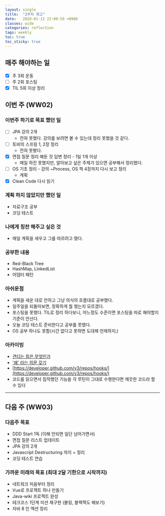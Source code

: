 ```yaml
---
layout: single
title:  "2주차 회고"
date:   2020-01-12 22:00:59 +0900
classes: wide
categories: reflection
tags: weekly
toc: true
toc_sticky: true
---
```


## 매주 해야하는 일

- [x] 주 3회 운동
- [ ] 주 2회 포스팅
- [x] TIL 5회 이상 정리

## 이번 주 (WW02)

### 이번주 하기로 목표 했던 일

- [ ] JPA 강의 2개
  - 전혀 못했다. 강의를 보려면 볼 수 있는데 정리 못했을 것 같다.
- [ ] 토비의 스프링 1, 2장 정리
  - 전혀 못봤다.
- [x] 면접 질문 정리 해둔 것 답변 정리 - 1일 1개 이상
  - 매일 하진 못했지만, 알아보고 싶은 주제가 있으면 공부해서 정리했다.
- [ ] OS 기초 정리 - 강의 ~Process, OS 책 4장까지 다시 보고 정리
  - 계획
- [x] Clean Code 다시 읽기

### 계획 하지 않았지만 했던 일

- 자료구조 공부
- 코딩 테스트

### 나에게 칭찬 해주고 싶은 것

- 매일 계획을 세우고 그를 따르려고 했다.

### 공부한 내용

- Red-Black Tree
- HashMap, LinkedList
- 어댑터 패턴

### 아쉬운점

- 계획을 세운 대로 안하고 그냥 의식의 흐름대로 공부했다.
- 일주일을 되돌아보면, 정확하게 뭘 했는지 모르겠다.
- 포스팅을 못했다. TIL로 정리 하다보니, 어느정도 수준이면 포스팅을 따로 해야할지 기준이 안선다.
- 오늘 코딩 테스트 준비한다고 공부를 못했다.
- OS 공부 하나도 못함(시간 없다고 못하면 도대체 언제하지;)

### 아카이빙

- [견디는 힘은 무엇인가](https://brunch.co.kr/@sterdam/1166)
- ['왜' 라는 의문 갖기](https://brunch.co.kr/@sterdam/1168)
- [https://developer.github.com/v3/repos/hooks/](https://developer.github.com/v3/repos/hooks/)
- 코드를 읽으면서 짐작했던 기능을 각 루틴이 그대로 수행한다면 깨끗한 코드라 할 수 있다

---

## 다음 주 (WW03)

### 다음주 목표

- DDD Start 1독 (이해 안되면 일단 넘어가면서)
- 면접 질문 리스트 업데이트
- JPA 강의 2개
- Javascript Destructuring 까지 + 정리
- 코딩 테스트 연습

### 가까운 미래의 목표 (최대 2달 기한으로 시작까지)

- 네트워크 처음부터 정리
- Vue로 프로젝트 하나 만들기
- Java-wiki 프로젝트 완성
- 테크코스 1단계 미션 재구현 (볼링, 블랙잭도 해보기)
- 자바 8 인 액션 정리
